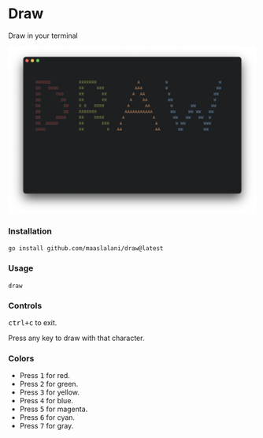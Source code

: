 # Draw

Draw in your terminal

<p align="center">
  <img src="./assets/draw.png?raw=true" alt="Draw" />
</p>

### Installation

```
go install github.com/maaslalani/draw@latest
```

### Usage
```
draw
```

### Controls

<kbd>ctrl+c</kbd> to exit.

Press any key to draw with that character.

### Colors

* Press <kbd>1</kbd> for red.
* Press <kbd>2</kbd> for green.
* Press <kbd>3</kbd> for yellow.
* Press <kbd>4</kbd> for blue.
* Press <kbd>5</kbd> for magenta.
* Press <kbd>6</kbd> for cyan.
* Press <kbd>7</kbd> for gray.
